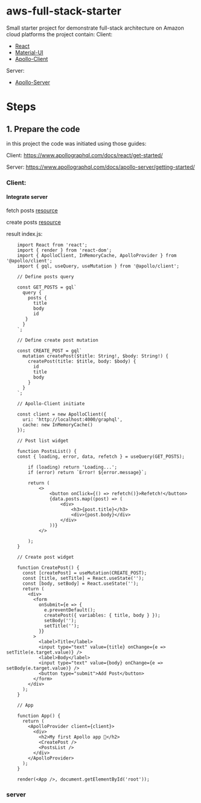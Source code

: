 # aws-full-stack-starter

Small starter project for demonstrate full-stack architecture on Amazon cloud platforms
the project contain:
Client:

- [React](https://reactjs.org/)
- [Material-UI](https://material-ui.com/)
- [Apollo-Client](https://www.apollographql.com/docs/react/)

Server:

- [Apollo-Server](https://www.apollographql.com/docs/apollo-server/)

# Steps
## 1. Prepare the code

   in this project the code was initiated using those guides:
   
   Client: https://www.apollographql.com/docs/react/get-started/

   Server: https://www.apollographql.com/docs/apollo-server/getting-started/

### Client:

#### Integrate server
   fetch posts [resource](https://www.apollographql.com/docs/react/data/queries/)

   create posts [resource](https://www.apollographql.com/docs/react/data/mutations/) 

   result index.js:

        import React from 'react';
        import { render } from 'react-dom';
        import { ApolloClient, InMemoryCache, ApolloProvider } from '@apollo/client';
        import { gql, useQuery, useMutation } from '@apollo/client';
        
        // Define posts query

        const GET_POSTS = gql`
          query {
            posts {
              title
              body
              id
           }
          }
        `;

        // Define create post mutation

        const CREATE_POST = gql`
          mutation createPost($title: String!, $body: String!) {
            createPost(title: $title, body: $body) {
              id
              title
              body
            }
          }
        `;

        // Apollo-Client initiate

        const client = new ApolloClient({
          uri: 'http://localhost:4000/graphql',
          cache: new InMemoryCache()
        });

        // Post list widget

        function PostsList() {
        const { loading, error, data, refetch } = useQuery(GET_POSTS);
        
            if (loading) return 'Loading...';
            if (error) return `Error! ${error.message}`;
        
            return (
                <>
                    <button onClick={() => refetch()}>Refetch!</button>
                    {data.posts.map((post) => (
                        <div>
                            <h3>{post.title}</h3>
                            <div>{post.body}</div>
                        </div>
                    ))}
                </>
        
            );
        }

        // Create post widget

        function CreatePost() {
          const [createPost] = useMutation(CREATE_POST);
          const [title, setTitle] = React.useState('');
          const [body, setBody] = React.useState('');
          return (
            <div>
              <form
                onSubmit={e => {
                  e.preventDefault();
                  createPost({ variables: { title, body } });
                  setBody('');
                  setTitle('');
                }}
              >
                <label>Title</label>
                <input type="text" value={title} onChange={e => setTitle(e.target.value)} />
                <label>Body</label>
                <input type="text" value={body} onChange={e => setBody(e.target.value)} />
                <button type="submit">Add Post</button>
              </form>
            </div>
          );
        }

        // App

        function App() {
          return (
            <ApolloProvider client={client}>
              <div>
                <h2>My first Apollo app 🚀</h2>
                <CreatePost />
                <PostsList />
              </div>
            </ApolloProvider>
          );
        }

        render(<App />, document.getElementById('root'));


### server

